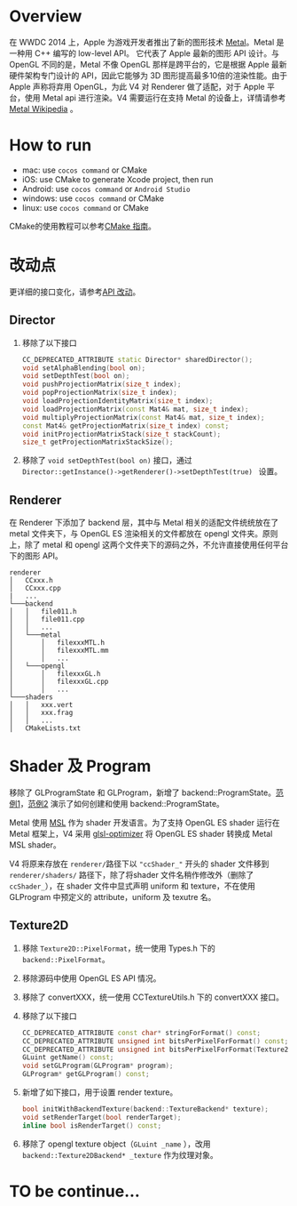 # Overview

在 WWDC 2014 上，Apple 为游戏开发者推出了新的图形技术 [Metal](https://developer.apple.com/documentation/metal?language=objc)。Metal 是一种用 C++ 编写的 low-level API。 它代表了 Apple 最新的图形 API 设计。与 OpenGL 不同的是，Metal 不像 OpenGL 那样是跨平台的，它是根据 Apple 最新硬件架构专门设计的 API，因此它能够为 3D 图形提高最多10倍的渲染性能。由于 Apple 声称将弃用 OpenGL，为此 V4 对 Renderer 做了适配，对于 Apple 平台，使用 Metal api 进行渲染。V4 需要运行在支持 Metal 的设备上，详情请参考 [Metal Wikipedia](https://en.wikipedia.org/wiki/Metal_(API)#Supported_GPUs) 。

# How to run

- mac: use `cocos command` or CMake
- iOS: use CMake to generate Xcode project, then run
- Android: use `cocos command` or `Android Studio`
- windows: use `cocos command` or CMake
- linux: use `cocos command` or CMake

CMake的使用教程可以参考[CMake 指南](../installation/CMake-Guide.md)。

# 改动点

更详细的接口变化，请参考[API 改动](../apichange/api_change_v4.md)。

## Director

1. 移除了以下接口

   ```c++
   CC_DEPRECATED_ATTRIBUTE static Director* sharedDirector();
   void setAlphaBlending(bool on);
   void setDepthTest(bool on);
   void pushProjectionMatrix(size_t index);
   void popProjectionMatrix(size_t index);
   void loadProjectionIdentityMatrix(size_t index);
   void loadProjectionMatrix(const Mat4& mat, size_t index);
   void multiplyProjectionMatrix(const Mat4& mat, size_t index);
   const Mat4& getProjectionMatrix(size_t index) const;
   void initProjectionMatrixStack(size_t stackCount);
   size_t getProjectionMatrixStackSize();
   ```

2. 移除了 `void setDepthTest(bool on)` 接口，通过 `Director::getInstance()->getRenderer()->setDepthTest(true) ` 设置。

## Renderer

在 Renderer 下添加了 backend 层，其中与 Metal 相关的适配文件统统放在了 metal 文件夹下，与 OpenGL ES 渲染相关的文件都放在 opengl 文件夹。原则上，除了 metal 和 opengl 这两个文件夹下的源码之外，不允许直接使用任何平台下的图形 API。

```
renderer
│   CCxxx.h    
│   CCxxx.cpp
|   ...
└───backend
│   │   file011.h
│   │   file011.cpp
│   │   ...
│   └───metal
│       │   filexxxMTL.h
│       │   filexxxMTL.mm
│       │   ...
│   └───opengl
│       │   filexxxGL.h
│       │   filexxxGL.cpp
│       │   ...
└───shaders
│   │   xxx.vert
│   │   xxx.frag
│   │   ...
│   CMakeLists.txt
```

# Shader 及 Program

移除了 GLProgramState 和 GLProgram，新增了 backend::ProgramState。[范例1](spriteTutorial.md)，[范例2](customCommandTutorial.md) 演示了如何创建和使用 backend::ProgramState。

Metal 使用 [MSL](https://developer.apple.com/metal/Metal-Shading-Language-Specification.pdf?language=objc#//apple_ref/doc/uid/TP40014364) 作为 shader 开发语言。为了支持 OpenGL ES shader 运行在 Metal 框架上，V4 采用 [glsl-optimizer](https://github.com/cocos2d/glsl-optimizer) 将 OpenGL ES shader 转换成 Metal MSL shader。

V4 将原来存放在 `renderer/`路径下以 `"ccShader_"` 开头的 shader 文件移到 `renderer/shaders/` 路径下，除了将shader 文件名稍作修改外（删除了`ccShader_`），在 shader 文件中显式声明 uniform 和 texture，不在使用 GLProgram 中预定义的 attribute，uniform 及 texutre 名。

## Texture2D

1. 移除 `Texture2D::PixelFormat`，统一使用 Types.h 下的 `backend::PixelFormat`。

2. 移除源码中使用 OpenGL ES API 情况。

3. 移除了 convertXXX，统一使用 CCTextureUtils.h 下的 convertXXX 接口。

4. 移除了以下接口

   ```c++
   CC_DEPRECATED_ATTRIBUTE const char* stringForFormat() const;
   CC_DEPRECATED_ATTRIBUTE unsigned int bitsPerPixelForFormat() const;
   CC_DEPRECATED_ATTRIBUTE unsigned int bitsPerPixelForFormat(Texture2D::PixelFormat format) const;
   GLuint getName() const;
   void setGLProgram(GLProgram* program);
   GLProgram* getGLProgram() const;
   ```

5. 新增了如下接口，用于设置 render texture。

   ```c++
   bool initWithBackendTexture(backend::TextureBackend* texture);
   void setRenderTarget(bool renderTarget);
   inline bool isRenderTarget() const;
   ```

6. 移除了 opengl texture object（`GLuint _name` ），改用 `backend::Texture2DBackend* _texture` 作为纹理对象。

# **TO be continue…**




